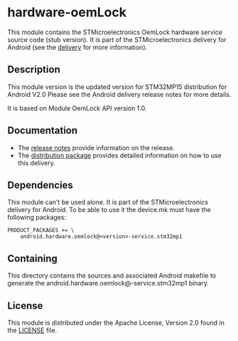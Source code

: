 # hardware-oemLock #

This module contains the STMicroelectronics OemLock hardware service source code (stub version).
It is part of the STMicroelectronics delivery for Android (see the [delivery][] for more information).

[delivery]: https://wiki.st.com/stm32mpu/wiki/STM32MP15_distribution_for_Android_release_note_-_v2.0.0

## Description ##

This module version is the updated version for STM32MP15 distribution for Android V2.0
Please see the Android delivery release notes for more details.

It is based on Module OemLock API version 1.0.

## Documentation ##

* The [release notes][] provide information on the release.
* The [distribution package][] provides detailed information on how to use this delivery.

[release notes]: https://wiki.st.com/stm32mpu/wiki/STM32MP15_distribution_for_Android_release_note_-_v2.0.0
[distribution package]: https://wiki.st.com/stm32mpu/wiki/STM32MP1_Distribution_Package_for_Android

## Dependencies ##

This module can't be used alone. It is part of the STMicroelectronics delivery for Android.
To be able to use it the device.mk must have the following packages:
```
PRODUCT_PACKAGES += \
    android.hardware.oemlock@<version>-service.stm32mp1
```

## Containing ##

This directory contains the sources and associated Android makefile to generate the android.hardware.oemlock@<version>-service.stm32mp1 binary.

## License ##

This module is distributed under the Apache License, Version 2.0 found in the [LICENSE](./LICENSE) file.
